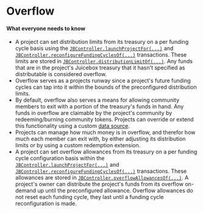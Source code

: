 # Overflow

#### What everyone needs to know

* A project can set distribution limits from its treasury on a per funding cycle basis using the [`JBController.launchProjectFor(...)`](../../api/contracts/or-controllers/jbcontroller/write/launchprojectfor.md) and [`JBController.reconfigureFundingCyclesOf(...)`](../../api/contracts/or-controllers/jbcontroller/write/reconfigurefundingcyclesof.md) transactions. These limits are stored in [`JBController.distributionLimitOf(...)`](../../api/contracts/or-controllers/jbcontroller/read/distributionlimitof.md). Any funds that are in the project's Juicebox treasury that it hasn't specified as distributable is considered overflow.
* Overflow serves as a projects runway since a project's future funding cycles can tap into it within the bounds of the preconfigured distribution limits.
* By default, overflow also serves a means for allowing community members to exit with a portion of the treasury's funds in hand. Any funds in overflow are claimable by the project's community by redeeming/burning community tokens. Projects can override or extend this functionality using a custom [data source](data-source.md).
* Projects can manage how much money is in overflow, and therefor how much each member can exit with, by either adjusting its distribution limits or by using a custom redemption extension.
* A project can set overflow allowances from its treasury on a per funding cycle configuration basis within the [`JBController.launchProjectFor(...)`](../../api/contracts/or-controllers/jbcontroller/write/launchprojectfor.md) and [`JBController.reconfigureFundingCyclesOf(...)`](../../api/contracts/or-controllers/jbcontroller/write/reconfigurefundingcyclesof.md) transactions. These allowances are stored in [`JBController.overflowAllowancesOf(...)`](../../api/contracts/or-controllers/jbcontroller/read/overflowallowanceof.md). A project's owner can distribute the project's funds from its overflow on-demand up until the preconfigured allowance. Overflow allowances do not reset each funding cycle, they last until a funding cycle reconfiguration is made.

